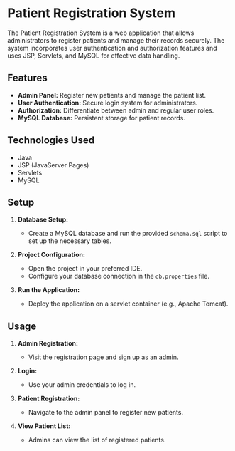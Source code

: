 # Patient Registration System

The Patient Registration System is a web application that allows administrators to register patients and manage their records securely. The system incorporates user authentication and authorization features and uses JSP, Servlets, and MySQL for effective data handling.

## Features

- **Admin Panel:** Register new patients and manage the patient list.
- **User Authentication:** Secure login system for administrators.
- **Authorization:** Differentiate between admin and regular user roles.
- **MySQL Database:** Persistent storage for patient records.

## Technologies Used

- Java
- JSP (JavaServer Pages)
- Servlets
- MySQL

## Setup

1. **Database Setup:**
   - Create a MySQL database and run the provided `schema.sql` script to set up the necessary tables.

2. **Project Configuration:**
   - Open the project in your preferred IDE.
   - Configure your database connection in the `db.properties` file.

3. **Run the Application:**
   - Deploy the application on a servlet container (e.g., Apache Tomcat).

## Usage

1. **Admin Registration:**
   - Visit the registration page and sign up as an admin.

2. **Login:**
   - Use your admin credentials to log in.

3. **Patient Registration:**
   - Navigate to the admin panel to register new patients.

4. **View Patient List:**
   - Admins can view the list of registered patients.
